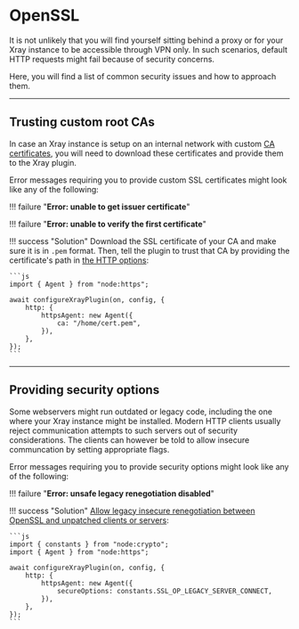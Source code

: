# OpenSSL

It is not unlikely that you will find yourself sitting behind a proxy or for your Xray instance to be accessible through VPN only.
In such scenarios, default HTTP requests might fail because of security concerns.

Here, you will find a list of common security issues and how to approach them.

<hr/>

## Trusting custom root CAs

In case an Xray instance is setup on an internal network with custom [CA certificates](https://www.ssl.com/faqs/what-is-a-certificate-authority/), you will need to download these certificates and provide them to the Xray plugin.

Error messages requiring you to provide custom SSL certificates might look like any of the following:

!!! failure "**Error: unable to get issuer certificate**"

!!! failure "**Error: unable to verify the first certificate**"

!!! success "Solution"
    Download the SSL certificate of your CA and make sure it is in `.pem` format.
    Then, tell the plugin to trust that CA by providing the certificate's path in [the HTTP options](../configuration/http.md):

    ```js
    import { Agent } from "node:https";

    await configureXrayPlugin(on, config, {
        http: {
            httpsAgent: new Agent({
                ca: "/home/cert.pem",
            }),
        },
    });
    ```

<hr/>

## Providing security options

Some webservers might run outdated or legacy code, including the one where your Xray instance might be installed.
Modern HTTP clients usually reject communication attempts to such servers out of security considerations.
The clients can however be told to allow insecure communcation by setting appropriate flags.

Error messages requiring you to provide security options might look like any of the following:

!!! failure "**Error: unsafe legacy renegotiation disabled**"

!!! success "Solution"
    [Allow legacy insecure renegotiation between OpenSSL and unpatched clients or servers](https://www.openssl.org/docs/man1.1.1/man3/SSL_clear_options.html):

    ```js
    import { constants } from "node:crypto";
    import { Agent } from "node:https";

    await configureXrayPlugin(on, config, {
        http: {
            httpsAgent: new Agent({
                secureOptions: constants.SSL_OP_LEGACY_SERVER_CONNECT,
            }),
        },
    });
    ```
